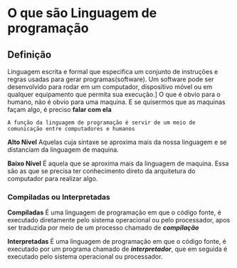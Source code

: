 # O que são Linguagem de programação
## Definição
 Linguagem escrita e formal que especifica um conjunto de instruções e regras usadas 
para gerar programas(software). Um software pode ser desenvolvido para rodar em um
computador, dispositivo móvel ou em qualquer equipamento que permita sua execução.]
O que é obvio para o humano, não é obvio para uma maquina. E se quisermos que as 
maquinas façam algo, é preciso **falar com ela**

    A função da linguagem de programação é servir de um meio de 
    comunicação entre computadores e humanos


**Alto Nível**
 Aquelas cuja sintaxe se aproxima mais da nossa linguagem e se distanciam
 da linguagem de maquina.

**Baixo Nível**
É aquela que se aproxima mais da linguagem de maquina. Essa são as que se 
precisa ter conhecimento direto da  arquitetura do computador para realizar
algo.

### Compiladas ou Interpretadas

**Compiladas**
É uma linguagem de programação em que o código fonte, é executado diretamente
pelo sistema operacional ou pelo processador, apos ser traduzida por meio de
um processo chamado de ***compilação***

**Interpretadas**
É uma linguagem de programação em que o código fonte, é executado por um 
programa chamado de ***interpretador***, que em seguida é executado pelo
sistema operacional ou processador.